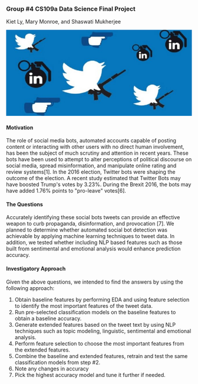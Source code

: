 ### Group #4 CS109a Data Science Final Project
Kiet Ly, Mary Monroe, and Shaswati Mukherjee

![Evil Twitter](image/social-media-free-speech-weapon.png)

#### Motivation
The role of social media bots, automated accounts capable of posting content or interacting
with other users with no direct human involvement, has been the subject of much scrutiny and
attention in recent years. These bots have been used to attempt to alter perceptions
of political discourse on social media, spread misinformation, and manipulate online rating and
review systems[1]. In the 2016 election, Twitter bots were shaping the outcome of the election.
A recent study estimated that Twitter Bots may have boosted Trump's votes by 3.23%. During the Brexit 2016,
the bots may have added 1.76% points to "pro-leave" votes[6].

#### The Questions
Accurately identifying these social bots tweets can provide an effective weapon to curb propaganda, disinformation, and provocation [7]. We planned to determine whether automated social bot detection was achievable by applying machine learning techniques to tweet data. In addition, we tested whether including NLP based features such as those built from sentimental and emotional analysis would enhance prediction accuracy.


#### Investigatory Approach

Given the above questions, we intended to find the answers by using the following approach:

1. Obtain baseline features by performing EDA and using feature selection to identify the most important features
 of the tweet data.
2. Run pre-selected classification models on the baseline features to obtain a baseline
accuracy.
3. Generate extended features based on the tweet text by using NLP techniques such as topic modeling, linguistic, sentimental and emotional analysis.
4. Perform feature selection to choose the most important features from the extended features.
5. Combine the baseline and extended features, retrain and test the same classification models from step #2.
6. Note any changes in accuracy 
7. Pick the highest accuracy model and tune it further if needed.
